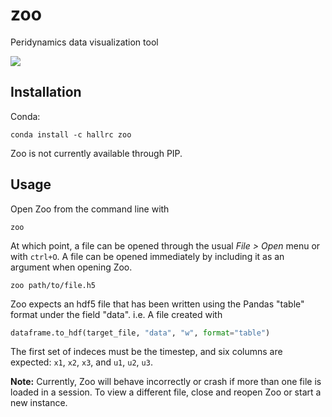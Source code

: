 # zoo

Peridynamics data visualization tool

[<img src="https://img.shields.io/conda/v/hallrc/zoo">](https://anaconda.org/hallrc/zoo)

## Installation

Conda:

``` plaintext
conda install -c hallrc zoo
```

Zoo is not currently available through PIP.

## Usage

Open Zoo from the command line with

``` plaintext
zoo
```

At which point, a file can be opened through the usual *File > Open* menu or with `ctrl+O`. A file can be opened immediately by including it as an argument when opening Zoo.

``` plaintext
zoo path/to/file.h5
```

Zoo expects an hdf5 file that has been written using the Pandas "table" format under the field "data". i.e. A file created with

``` python
dataframe.to_hdf(target_file, "data", "w", format="table")
```

The first set of indeces must be the timestep, and six columns are expected: `x1`, `x2`, `x3`, and `u1`, `u2`, `u3`.

**Note:** Currently, Zoo will behave incorrectly or crash if more than one file is loaded in a session. To view a different file, close and reopen Zoo or start a new instance.
